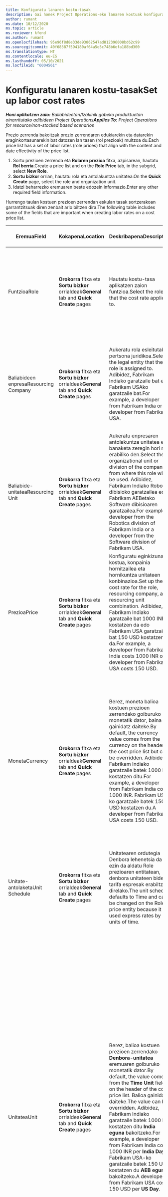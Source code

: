 ```yaml
---
title: Konfiguratu lanaren kostu-tasak
description: Gai honek Project Operations-eko lanaren kostuak konfiguratzeari buruzko informazioa eskaintzen du
author: rumant
ms.date: 10/12/2020
ms.topic: article
ms.reviewer: kfend
ms.author: rumant
ms.openlocfilehash: 95e96f8d8e33de93862547ad812396008bd62c99
ms.sourcegitcommit: 40f68387f594180af64a5e5c748b6efa188bd300
ms.translationtype: HT
ms.contentlocale: eu-ES
ms.lasthandoff: 05/10/2021
ms.locfileid: "6004561"
---
```

# <a name="set-up-labor-cost-rates"></a><span data-ttu-id="a979c-103">Konfiguratu lanaren kostu-tasak</span><span class="sxs-lookup"><span data-stu-id="a979c-103">Set up labor cost rates</span></span>

<span data-ttu-id="a979c-104">_**Honi aplikatzen zaio:** Baliabideetan/Izakinik gabeko produktuetan oinarritutako adibideen Project Operations_</span><span class="sxs-lookup"><span data-stu-id="a979c-104">_**Applies To:** Project Operations for resource/non-stocked based scenarios_</span></span>


<span data-ttu-id="a979c-105">Prezio zerrenda bakoitzak prezio zerrendaren edukiarekin eta datarekin eraginkortasunarekin bat datozen lan tasen (rol prezioak) multzoa du.</span><span class="sxs-lookup"><span data-stu-id="a979c-105">Each price list has a set of labor rates (role prices) that align with the content and date effectivity of the price list.</span></span>

1. <span data-ttu-id="a979c-106">Sortu prezioen zerrenda eta **Rolaren prezioa** fitxa, azpisarean, hautatu **Rol berria**.</span><span class="sxs-lookup"><span data-stu-id="a979c-106">Create a price list and on the **Role Price** tab, in the subgrid, select **New Role**.</span></span>
2. <span data-ttu-id="a979c-107">**Sortu bizkor** orrian, hautatu rola eta antolakuntza unitatea.</span><span class="sxs-lookup"><span data-stu-id="a979c-107">On the **Quick Create** page, select the role and organization unit.</span></span>
3. <span data-ttu-id="a979c-108">Idatzi beharrezko eremuaren beste edozein informazio.</span><span class="sxs-lookup"><span data-stu-id="a979c-108">Enter any other required field information.</span></span>

<span data-ttu-id="a979c-109">Hurrengo taulan kostuen prezioen zerrendan eskulan tasak sortzerakoan garrantzitsuak diren zenbait arlo biltzen dira.</span><span class="sxs-lookup"><span data-stu-id="a979c-109">The following table includes some of the fields that are important when creating labor rates on a cost price list.</span></span>

| <span data-ttu-id="a979c-110">Eremua</span><span class="sxs-lookup"><span data-stu-id="a979c-110">Field</span></span> | <span data-ttu-id="a979c-111">Kokapena</span><span class="sxs-lookup"><span data-stu-id="a979c-111">Location</span></span> | <span data-ttu-id="a979c-112">Deskribapena</span><span class="sxs-lookup"><span data-stu-id="a979c-112">Description</span></span> | <span data-ttu-id="a979c-113">Downstream eragina</span><span class="sxs-lookup"><span data-stu-id="a979c-113">Downstream impact</span></span> |
| --- | --- | --- | --- |
| <span data-ttu-id="a979c-114">Funtzioa</span><span class="sxs-lookup"><span data-stu-id="a979c-114">Role</span></span> | <span data-ttu-id="a979c-115">**Orokorra** fitxa eta **Sortu bizkor** orrialdeak</span><span class="sxs-lookup"><span data-stu-id="a979c-115">**General** tab and **Quick Create** pages</span></span> | <span data-ttu-id="a979c-116">Hautatu kostu-tasa aplikatzen zaion funtzioa.</span><span class="sxs-lookup"><span data-stu-id="a979c-116">Select the role that the cost rate applies to.</span></span> | <span data-ttu-id="a979c-117">Sarrerako estimazioaren edo benetako eginkizuna lerro honekin parekatuko da rolaren kostua lehenetsi ahal izateko.</span><span class="sxs-lookup"><span data-stu-id="a979c-117">The role on the incoming estimate or actual will be matched against this line to default the cost of the role.</span></span> |
| <span data-ttu-id="a979c-118">Baliabideen enpresa</span><span class="sxs-lookup"><span data-stu-id="a979c-118">Resourcing Company</span></span> | <span data-ttu-id="a979c-119">**Orokorra** fitxa eta **Sortu bizkor** orrialdeak</span><span class="sxs-lookup"><span data-stu-id="a979c-119">**General** tab and **Quick Create** pages</span></span> | <span data-ttu-id="a979c-120">Aukeratu rola esleitutako pertsona juridikoa.</span><span class="sxs-lookup"><span data-stu-id="a979c-120">Select the legal entity that the role is assigned to.</span></span> <span data-ttu-id="a979c-121">Adibidez, Fabrikam Indiako garatzaile bat edo Fabrikam USAko garatzaile bat.</span><span class="sxs-lookup"><span data-stu-id="a979c-121">For example, a developer from Fabrikam India or a developer from Fabrikam USA.</span></span> | <span data-ttu-id="a979c-122">Sarrerako estimazioaren edo benetako enpresako baliabideak lerro honekin parekatuko da rolaren kostu-tasa lehenetsi ahal izateko.</span><span class="sxs-lookup"><span data-stu-id="a979c-122">The resourcing company on the incoming estimate or actual will be matched against this line to default the cost rate of the role.</span></span> |
| <span data-ttu-id="a979c-123">Baliabide-unitatea</span><span class="sxs-lookup"><span data-stu-id="a979c-123">Resourcing Unit</span></span> | <span data-ttu-id="a979c-124">**Orokorra** fitxa eta **Sortu bizkor** orrialdeak</span><span class="sxs-lookup"><span data-stu-id="a979c-124">**General** tab and **Quick Create** pages</span></span> | <span data-ttu-id="a979c-125">Aukeratu enpresaren antolakuntza unitatea edo banaketa zeregin hori non erabiliko den.</span><span class="sxs-lookup"><span data-stu-id="a979c-125">Select the organizational unit or division of the company from where this role will be used.</span></span> <span data-ttu-id="a979c-126">Adibidez, Fabrikam Indiako Robotika dibisioko garatzailea edo Fabrikam AEBetako Software dibisioaren garatzailea.</span><span class="sxs-lookup"><span data-stu-id="a979c-126">For example, a developer from the Robotics division of Fabrikam India or a developer from the Software division of Fabrikam USA.</span></span> | <span data-ttu-id="a979c-127">Sarrerako estimazioaren edo benetako baliabide-unitateak lerro honekin parekatuko da rolaren kostua lehenetsi ahal izateko.</span><span class="sxs-lookup"><span data-stu-id="a979c-127">The resourcing unit on the incoming estimate or actual will be matched against this line to default the cost of the role.</span></span> |
| <span data-ttu-id="a979c-128">Prezioa</span><span class="sxs-lookup"><span data-stu-id="a979c-128">Price</span></span> | <span data-ttu-id="a979c-129">**Orokorra** fitxa eta **Sortu bizkor** orrialdeak</span><span class="sxs-lookup"><span data-stu-id="a979c-129">**General** tab and **Quick Create** pages</span></span> | <span data-ttu-id="a979c-130">Konfiguratu eginkizunaren kostua, konpainia hornitzailea eta hornikuntza unitateen konbinazioa.</span><span class="sxs-lookup"><span data-stu-id="a979c-130">Set up the cost rate for the role, resourcing company, and resourcing unit combination.</span></span> <span data-ttu-id="a979c-131">Adibidez, Fabrikam Indiako garatzaile bat 1000 INR kostatzen da edo Fabrikam USA garatzaile bat 150 USD kostatzen da.</span><span class="sxs-lookup"><span data-stu-id="a979c-131">For example, a developer from Fabrikam India costs 1000 INR or a developer from Fabrikam USA costs 150 USD.</span></span> | <span data-ttu-id="a979c-132">Prezioa sarrerako aurrekontuaren kostu unitateko edo lineako benetako lerroaren kostu lehenetsia da **Denbora** transakzio klasea.</span><span class="sxs-lookup"><span data-stu-id="a979c-132">The price is the cost rate that defaults on the per unit cost of the incoming estimate or actual line for the **Time** transaction class.</span></span> |
| <span data-ttu-id="a979c-133">Moneta</span><span class="sxs-lookup"><span data-stu-id="a979c-133">Currency</span></span> | <span data-ttu-id="a979c-134">**Orokorra** fitxa eta **Sortu bizkor** orrialdeak</span><span class="sxs-lookup"><span data-stu-id="a979c-134">**General** tab and **Quick Create** pages</span></span> | <span data-ttu-id="a979c-135">Berez, moneta balioa kostuen prezioen zerrendako goiburuko monetatik dator, baina gainidatz daiteke.</span><span class="sxs-lookup"><span data-stu-id="a979c-135">By default, the currency value comes from the currency on the header of the cost price list but can be overridden.</span></span> <span data-ttu-id="a979c-136">Adibidez, Fabrikam Indiako garatzaile batek 1000 INR kostatzen ditu.</span><span class="sxs-lookup"><span data-stu-id="a979c-136">For example, a developer from Fabrikam India costs 1000 INR.</span></span> <span data-ttu-id="a979c-137">Fabrikam USA-ko garatzaile batek 150 USD kostatzen du.</span><span class="sxs-lookup"><span data-stu-id="a979c-137">A developer from Fabrikam USA costs 150 USD.</span></span> | <span data-ttu-id="a979c-138">Moneta sarrerako benetako datuen kostuaren lerroko unitate kostua lehenesten du **Denbora** transakzio klasea.</span><span class="sxs-lookup"><span data-stu-id="a979c-138">This currency defaults on the per unit cost of the incoming actual cost line for the **Time** transaction class.</span></span> <span data-ttu-id="a979c-139">Proiektuaren kalkuluen arabera, moneta-balioa proiektuaren monetara bihurtzen da eta kalkuluen denbora-faseko ikuspegian agertzen da.</span><span class="sxs-lookup"><span data-stu-id="a979c-139">On a project estimate, the currency value is converted to the project currency and shown on the Time-phased view of the estimate.</span></span> |
| <span data-ttu-id="a979c-140">Unitate-antolaketa</span><span class="sxs-lookup"><span data-stu-id="a979c-140">Unit Schedule</span></span> | <span data-ttu-id="a979c-141">**Orokorra** fitxa eta **Sortu bizkor** orrialdeak</span><span class="sxs-lookup"><span data-stu-id="a979c-141">**General** tab and **Quick Create** pages</span></span> | <span data-ttu-id="a979c-142">Unitatearen ordutegia Denbora lehenetsia da eta ezin da aldatu Role prezioaren entitatean, denbora unitateen bidez tarifa espresak erabiltzen direlako.</span><span class="sxs-lookup"><span data-stu-id="a979c-142">The unit schedule defaults to Time and can't be changed on the Role price entity because it is used express rates by units of time.</span></span> | <span data-ttu-id="a979c-143">Ez du behera eragiten.</span><span class="sxs-lookup"><span data-stu-id="a979c-143">There is no downstream impact.</span></span> |
| <span data-ttu-id="a979c-144">Unitatea</span><span class="sxs-lookup"><span data-stu-id="a979c-144">Unit</span></span> | <span data-ttu-id="a979c-145">**Orokorra** fitxa eta **Sortu bizkor** orrialdeak</span><span class="sxs-lookup"><span data-stu-id="a979c-145">**General** tab and **Quick Create** pages</span></span> | <span data-ttu-id="a979c-146">Berez, balioa kostuen prezioen zerrendako **Denbora-unitatea** eremuaren goiburuko monetatik dator.</span><span class="sxs-lookup"><span data-stu-id="a979c-146">By default, the value comes from the **Time Unit** field on the header of the cost price list.</span></span> <span data-ttu-id="a979c-147">Balioa gainidatz daiteke.</span><span class="sxs-lookup"><span data-stu-id="a979c-147">The value can be overridden.</span></span> <span data-ttu-id="a979c-148">Adibidez, Fabrikam Indiako garatzaile batek 1000 INR kostatzen ditu **India eguna** bakoitzeko.</span><span class="sxs-lookup"><span data-stu-id="a979c-148">For example, a developer from Fabrikam India costs 1000 INR per **India Day**.</span></span> <span data-ttu-id="a979c-149">Fabrikam USA-ko garatzaile batek 150 USD kostatzen du **AEB egun** bakoitzeko.</span><span class="sxs-lookup"><span data-stu-id="a979c-149">A developer from Fabrikam USA costs 150 USD per **US Day**.</span></span> | <span data-ttu-id="a979c-150">Sistemak unitateen eta bihurtze sistema erabiltzen du oinarrizko unitateetan kostu bakoitzeko bat kalkulatzeko sarrerako estimazioan edo benetako lerroan unitateko prezio lehenetsia kalkulatzeko.</span><span class="sxs-lookup"><span data-stu-id="a979c-150">The system uses the system of units and conversion in base units to compute a per unit cost to calculate the default price per unit on an incoming estimate or actual line.</span></span> <span data-ttu-id="a979c-151">Adibidez, kalkulua 10 da **India egunak** lana merezi du Indiako garatzaile batek eta unitateak, **India eguna** 10 ordu gisa definitzen da.</span><span class="sxs-lookup"><span data-stu-id="a979c-151">For example, an estimate is for 10 **India Days** worth of work for a developer from India, and the unit, **India Day** is defined as 10 hours.</span></span> <span data-ttu-id="a979c-152">Estimazio lerro hori kostatzerakoan, aplikazioak honela kalkulatzen du aurrekontuaren unitateko kostua: 1000 INR / 10 ordu = 100 INR orduko, USD bihurtzen dena eta unitateko kostu gisa agertzen dena **Proiektuaren aurrekontuak** orrialdea.</span><span class="sxs-lookup"><span data-stu-id="a979c-152">When costing that estimate line, the application calculates the unit cost on the estimate as: 1000 INR/ 10 hours = 100 INR per hour which is converted into USD and shown as the unit cost on the **Project Estimates** page.</span></span> |

## <a name="transfer-pricing-and-costs-for-resources-outside-of-your-division-or-legal-entity"></a><span data-ttu-id="a979c-153">Transferitu prezioak eta kostuak zure dibisio edo pertsona juridikotik kanpoko baliabideengatik</span><span class="sxs-lookup"><span data-stu-id="a979c-153">Transfer pricing and costs for resources outside of your division or legal entity</span></span>

<span data-ttu-id="a979c-154">Proiektuetan oinarritutako enpresetan, ohikoa da proiektuetan lege-erakunde edo sail desberdinetako langileak proiektuetan lan egiteko erabiltzeko.</span><span class="sxs-lookup"><span data-stu-id="a979c-154">In project-based companies, it's common to use employees from different legal entities or divisions on projects.</span></span> <span data-ttu-id="a979c-155">Proiektu bat pertsona juridiko batek exekutatu dezake, baina proiektuan lan egiten duten langile edo aholkulariak pertsona juridiko beretik edo beste batetik etor daitezke, edo bien konbinazioa egon daiteke.</span><span class="sxs-lookup"><span data-stu-id="a979c-155">A project can be executed by one legal entity, but the employees or consultants that work on the project could come from the same legal entity or from a different one, or there may be a combination of both.</span></span> <span data-ttu-id="a979c-156">Dynamics 365 Project Operations-en, proiektua entregatzeko jabe den pertsona juridikoa da **Enpresa titularra** eta banaketaren jabea da **Kontratazio-unitatea**.</span><span class="sxs-lookup"><span data-stu-id="a979c-156">In Dynamics 365 Project Operations, the legal entity that owns the delivery of the project is the **Owning Company** and the division that owns the delivery is the **Contracting Unit**.</span></span> <span data-ttu-id="a979c-157">Baliabideak eskaintzen dituzten beste pertsona juridikoak dira **Enpresa hornitzaileak** eta baliabideak eskaintzen dituzten zatiketak dira **Baliabideak hornitzeko unitateak**.</span><span class="sxs-lookup"><span data-stu-id="a979c-157">Other legal entities that provide resources are the **Resourcing companies** and divisions that provide resources are the **Resourcing Units**.</span></span> <span data-ttu-id="a979c-158">Herrialde gehienetan, enpresek hornitzaileen pertsona juridikoa edo zatiketa ziurtatu behar dute, enpresa jabeari eta kontratazio unitateari baliabideak erabiltzeagatik kobratzen dutela.</span><span class="sxs-lookup"><span data-stu-id="a979c-158">In most countries, companies are required to ensure that the resourcing legal entity or division, charge the owning company and the contracting unit for the use of resources.</span></span>

<span data-ttu-id="a979c-159">Adibidez, Fabrikam korporazioak Fabrikam India-Robotics-ek Fabrikam US-Robotics edo Fabrikam UK-Robotics-ekin kostu tasa txartela negoziatu duela ziurtatu behar du.</span><span class="sxs-lookup"><span data-stu-id="a979c-159">For example, the Fabrikam corporation must ensure that Fabrikam India-Robotics has a negotiated a cost rate card with Fabrikam US-Robotics or Fabrikam UK-Robotics.</span></span>

<span data-ttu-id="a979c-160">Fabrikam India-Robotic-eko garatzaile batek 100 $ kobratzen du Fabrikam US-Robotics-i mailegu bat ematean eta 150 $Fabrikam U-Robotics-i mailegu bat ematean.</span><span class="sxs-lookup"><span data-stu-id="a979c-160">A developer from Fabrikam India-Robotic charges $100 when lent to Fabrikam US-Robotics and $150 when lent to Fabrikam U-Robotics.</span></span>

### <a name="set-up-costs-for-outside-resources"></a><span data-ttu-id="a979c-161">Ezarri kanpoko baliabideen kostuak</span><span class="sxs-lookup"><span data-stu-id="a979c-161">Set up costs for outside resources</span></span>

1. <span data-ttu-id="a979c-162">Sortu kostuen prezioen zerrenda,*Fabrikam US-Robotics kostuen tasak* eta ezarri data-barruti eraginkorra.</span><span class="sxs-lookup"><span data-stu-id="a979c-162">Create a cost price list called, *Fabrikam US-Robotics cost rates* and set a date effective range.</span></span>
2. <span data-ttu-id="a979c-163">Kostuen prezioen zerrendan, ezarri tarifak ondoko taulako informazioa erabiliz.</span><span class="sxs-lookup"><span data-stu-id="a979c-163">In the cost price list, set up rates using information from the following table.</span></span> 

| <span data-ttu-id="a979c-164">Funtzioa</span><span class="sxs-lookup"><span data-stu-id="a979c-164">Role</span></span> | <span data-ttu-id="a979c-165">Baliabideen enpresa</span><span class="sxs-lookup"><span data-stu-id="a979c-165">Resourcing Company</span></span> | <span data-ttu-id="a979c-166">Baliabide-unitatea</span><span class="sxs-lookup"><span data-stu-id="a979c-166">Resourcing Unit</span></span> | <span data-ttu-id="a979c-167">Kostuaren tasa</span><span class="sxs-lookup"><span data-stu-id="a979c-167">Cost rate</span></span> |
| --- | --- | --- | --- |
| <span data-ttu-id="a979c-168">Garatzailea</span><span class="sxs-lookup"><span data-stu-id="a979c-168">Developer</span></span> | <span data-ttu-id="a979c-169">Fabrikam India</span><span class="sxs-lookup"><span data-stu-id="a979c-169">Fabrikam India</span></span> | <span data-ttu-id="a979c-170">Fabrikam India-Robotika</span><span class="sxs-lookup"><span data-stu-id="a979c-170">Fabrikam India-Robotics</span></span> | <span data-ttu-id="a979c-171">100 USD</span><span class="sxs-lookup"><span data-stu-id="a979c-171">$100</span></span> |
| <span data-ttu-id="a979c-172">Garatzailea</span><span class="sxs-lookup"><span data-stu-id="a979c-172">Developer</span></span> | <span data-ttu-id="a979c-173">Fabrikam Philippines</span><span class="sxs-lookup"><span data-stu-id="a979c-173">Fabrikam Philippines</span></span> | <span data-ttu-id="a979c-174">Fabrikam Philippines-Robotics</span><span class="sxs-lookup"><span data-stu-id="a979c-174">Fabrikam Philippines-Robotics</span></span> | <span data-ttu-id="a979c-175">90 $</span><span class="sxs-lookup"><span data-stu-id="a979c-175">$90</span></span> |
| <span data-ttu-id="a979c-176">Garatzailea</span><span class="sxs-lookup"><span data-stu-id="a979c-176">Developer</span></span> | <span data-ttu-id="a979c-177">Fabrikam US</span><span class="sxs-lookup"><span data-stu-id="a979c-177">Fabrikam US</span></span> | <span data-ttu-id="a979c-178">Fabrikam US-Robotics</span><span class="sxs-lookup"><span data-stu-id="a979c-178">Fabrikam US-Robotics</span></span> | <span data-ttu-id="a979c-179">150 $</span><span class="sxs-lookup"><span data-stu-id="a979c-179">$150</span></span> |

3. <span data-ttu-id="a979c-180">Erantsi kostuen prezioen zerrenda Fabrikam US-Robotics erakunde unitateari.</span><span class="sxs-lookup"><span data-stu-id="a979c-180">Attach this cost price list to the Fabrikam US-Robotics organization unit.</span></span>

### <a name="set-up-transfer-pricing-for-a-resource-in-the-appropriate-currency"></a><span data-ttu-id="a979c-181">Konfiguratu baliabide baten transferentzia prezioak dagokion monetan</span><span class="sxs-lookup"><span data-stu-id="a979c-181">Set up transfer pricing for a resource in the appropriate currency</span></span> 

<span data-ttu-id="a979c-182">Project Operations-en, baliabideen prezioak edozein monetan konfigura daitezke.</span><span class="sxs-lookup"><span data-stu-id="a979c-182">In Project Operations, resource pricing can be set up in any currency.</span></span> <span data-ttu-id="a979c-183">Moneta prezioen zerrendaren goiburuan dagoena lehenetsita dago, baina alda daiteke.</span><span class="sxs-lookup"><span data-stu-id="a979c-183">The currency defaults to what is on the price list header, but can be changed.</span></span>

<span data-ttu-id="a979c-184">Transferentzia prezioa konfiguratzeko adibidea erabiliz, informazioa aldatu egin daiteke:</span><span class="sxs-lookup"><span data-stu-id="a979c-184">Using the example for transfer price set up, the information could be changed to:</span></span>

<span data-ttu-id="a979c-185">Fabrikam korporazioak Fabrikam India-Robotics-ek Fabrikam US-Robotics edo Fabrikam UK-Robotics-ekin kostu tasa negoziatu duela ziurtatu behar du.</span><span class="sxs-lookup"><span data-stu-id="a979c-185">Fabrikam corporation must ensure that Fabrikam India-Robotics has a negotiated a cost rate with Fabrikam US-Robotics or Fabrikam UK-Robotics.</span></span>

<span data-ttu-id="a979c-186">Fabrikam India-Robotics-eko garatzaile batek 5000 INR kobratzen du Fabrikam US-Robotics-i mailegu bat ematean eta 5500 INR Fabrikam UK-Robotics-i mailegu bat ematean.</span><span class="sxs-lookup"><span data-stu-id="a979c-186">A developer from Fabrikam India-Robotics costs 5000 INR when lent to Fabrikam US-Robotics and 5500 INR when lent to Fabrikam UK-Robotics.</span></span>

<span data-ttu-id="a979c-187">Fabrikam US-Robotics-en kostuen prezioen zerrendan, kostuen tasak honela adieraz daitezke:</span><span class="sxs-lookup"><span data-stu-id="a979c-187">In the cost price list for Fabrikam US-Robotics, cost rates can be expressed as:</span></span>

| <span data-ttu-id="a979c-188">Funtzioa</span><span class="sxs-lookup"><span data-stu-id="a979c-188">Role</span></span> | <span data-ttu-id="a979c-189">Baliabideen enpresa</span><span class="sxs-lookup"><span data-stu-id="a979c-189">Resourcing Company</span></span> | <span data-ttu-id="a979c-190">Kostua</span><span class="sxs-lookup"><span data-stu-id="a979c-190">Cost</span></span> |
| --- | --- | --- |
| <span data-ttu-id="a979c-191">Garatzailea</span><span class="sxs-lookup"><span data-stu-id="a979c-191">Developer</span></span> | <span data-ttu-id="a979c-192">Fabrikam India</span><span class="sxs-lookup"><span data-stu-id="a979c-192">Fabrikam India</span></span> | <span data-ttu-id="a979c-193">5000 INR</span><span class="sxs-lookup"><span data-stu-id="a979c-193">5000 INR</span></span> |
| <span data-ttu-id="a979c-194">Garatzailea</span><span class="sxs-lookup"><span data-stu-id="a979c-194">Developer</span></span> | <span data-ttu-id="a979c-195">Fabrikam US</span><span class="sxs-lookup"><span data-stu-id="a979c-195">Fabrikam US</span></span> | <span data-ttu-id="a979c-196">115 USD</span><span class="sxs-lookup"><span data-stu-id="a979c-196">115 USD</span></span> |

<span data-ttu-id="a979c-197">Fabrikam UK-Robotics-en kostuen prezioen zerrendan, kostuen tasak honela adieraz daitezke:</span><span class="sxs-lookup"><span data-stu-id="a979c-197">In the cost price list for Fabrikam UK-Robotics, cost rates can be expressed below:</span></span>

| <span data-ttu-id="a979c-198">Funtzioa</span><span class="sxs-lookup"><span data-stu-id="a979c-198">Role</span></span> | <span data-ttu-id="a979c-199">Baliabideen enpresa</span><span class="sxs-lookup"><span data-stu-id="a979c-199">Resourcing company</span></span> | <span data-ttu-id="a979c-200">Kostua</span><span class="sxs-lookup"><span data-stu-id="a979c-200">Cost</span></span> |
| --- | --- | --- |
| <span data-ttu-id="a979c-201">Garatzailea</span><span class="sxs-lookup"><span data-stu-id="a979c-201">Developer</span></span> | <span data-ttu-id="a979c-202">Fabrikam India</span><span class="sxs-lookup"><span data-stu-id="a979c-202">Fabrikam India</span></span> | <span data-ttu-id="a979c-203">5500 INR</span><span class="sxs-lookup"><span data-stu-id="a979c-203">5500 INR</span></span> |
| <span data-ttu-id="a979c-204">Garatzailea</span><span class="sxs-lookup"><span data-stu-id="a979c-204">Developer</span></span> | <span data-ttu-id="a979c-205">Fabrikam UK</span><span class="sxs-lookup"><span data-stu-id="a979c-205">Fabrikam UK</span></span> | <span data-ttu-id="a979c-206">115 GBP</span><span class="sxs-lookup"><span data-stu-id="a979c-206">115 GBP</span></span> |

<span data-ttu-id="a979c-207">Kostuen prezioen zerrendak lan-tasak moneta anitzetan eman ditzake.</span><span class="sxs-lookup"><span data-stu-id="a979c-207">The cost price list can provide labor rates in multiple currencies.</span></span> <span data-ttu-id="a979c-208">Proiektuaren kostu estimazioa sortzerakoan, Project Operations-en eragiketek kostu tasa horiek proiektuaren monetara bihurtuko dituzte eta erabiltzaileari bistaratuko dizkiete.</span><span class="sxs-lookup"><span data-stu-id="a979c-208">When generating a cost estimate on the project, Project Operations will convert these cost rates into the project currency and display it to the user.</span></span> <span data-ttu-id="a979c-209">Denbora sarrera onartzen denean eta kostu erreala sortzen denean, kostu erreala kostu prezioen zerrendako bat datorren rolaren prezio lerro horren monetan tasatzen da.</span><span class="sxs-lookup"><span data-stu-id="a979c-209">When a time entry is approved and a cost actual is created, the cost actual is priced in the currency of that matching role price line on the cost price list.</span></span> <span data-ttu-id="a979c-210">Proiektu bakarreko denboraren kostu errealak moneta anitzetan erregistratu daitezke.</span><span class="sxs-lookup"><span data-stu-id="a979c-210">Cost actuals for time on a single project can be recorded in multiple currencies.</span></span> <span data-ttu-id="a979c-211">Hala ere, proiektuaren benetako eskulanaren kostuak bildu edo laburtzerakoan, Project Operations-ek eskulanaren kostu kopuru guztiak proiektuaren monetara bihurtuko dituzte, erabiltzaileak ikus ditzakeenak.</span><span class="sxs-lookup"><span data-stu-id="a979c-211">However, when rolling up or summarizing the actual labor costs at the project level, Project Operations will convert all labor cost amounts into the project currency, which the user can view.</span></span>


[!INCLUDE[footer-include](../includes/footer-banner.md)]